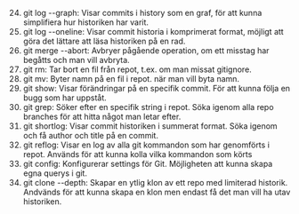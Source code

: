 24. git log --graph: Visar commits i history som en graf, för att kunna simplifiera hur historiken har varit.
25. git log --oneline: Visar commit historia i komprimerat format, möjligt att göra det lättare att läsa historiken på en rad.
26. git merge  --abort: Avbryer pågående operation, om ett misstag har begåtts och man vill avbryta.
27. git rm: Tar bort en fil från repot, t.ex. om man missat gitignore.
28. git mv: Byter namn på en fil i repot. när man vill byta namn.
29. git show: Visar förändringar på en specifik commit. För att kunna följa en bugg som har uppståt.
30. git grep: Söker efter en specifik string i repot. Söka igenom alla repo branches för att hitta något man letar efter.
31. git shortlog: Visar commit historiken i summerat format. Söka igenom och få author och title på en commit.
32. git reflog: Visar en log av alla git kommandon som har genomförts i repot. Används för att kunna kolla vilka kommandon som körts
33. git config: Konfigurerar settings för Git. Möjligheten att kunna skapa egna querys i git.
34. git clone --depth: Skapar en ytlig klon av ett repo med limiterad historik. Andvänds för att kunna skapa en klon men endast få det man vill ha utav historiken.
